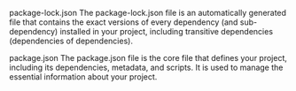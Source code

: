 package-lock.json
The package-lock.json file is an automatically generated file that contains the exact versions of every dependency (and sub-dependency) installed in your project, including transitive dependencies (dependencies of dependencies).

package.json
The package.json file is the core file that defines your project, including its dependencies, metadata, and scripts. It is used to manage the essential information about your project.